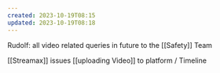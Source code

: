 ```yaml
---
created: 2023-10-19T08:15
updated: 2023-10-19T08:18
---
```

Rudolf: all video related queries in future to the [[Safety]] Team

[[Streamax]] issues [[uploading Video]] to platform / Timeline
